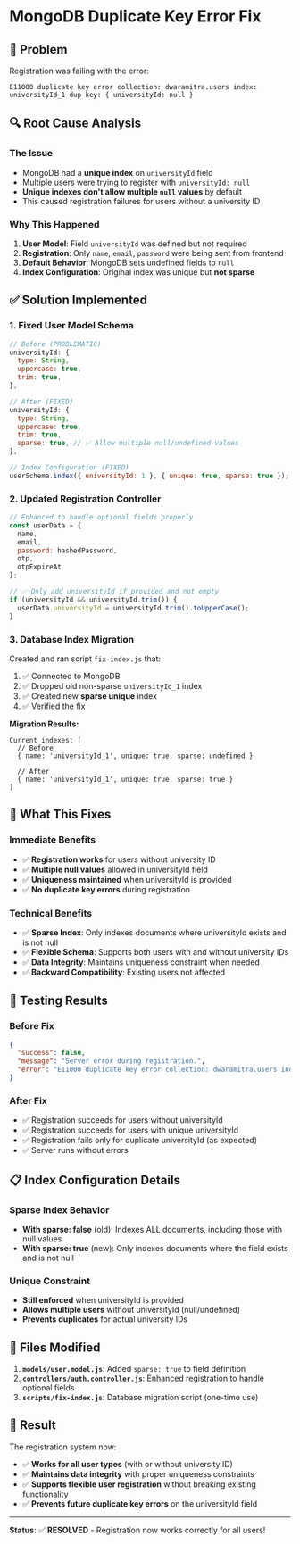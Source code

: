 # MongoDB Duplicate Key Error Fix

## 🐛 **Problem**
Registration was failing with the error:
```
E11000 duplicate key error collection: dwaramitra.users index: universityId_1 dup key: { universityId: null }
```

## 🔍 **Root Cause Analysis**

### **The Issue**
- MongoDB had a **unique index** on `universityId` field
- Multiple users were trying to register with `universityId: null`
- **Unique indexes don't allow multiple `null` values** by default
- This caused registration failures for users without a university ID

### **Why This Happened**
1. **User Model**: Field `universityId` was defined but not required
2. **Registration**: Only `name`, `email`, `password` were being sent from frontend
3. **Default Behavior**: MongoDB sets undefined fields to `null`
4. **Index Configuration**: Original index was unique but **not sparse**

## ✅ **Solution Implemented**

### **1. Fixed User Model Schema**
```javascript
// Before (PROBLEMATIC)
universityId: {
  type: String,
  uppercase: true,
  trim: true,
},

// After (FIXED)
universityId: {
  type: String,
  uppercase: true,
  trim: true,
  sparse: true, // ✅ Allow multiple null/undefined values
},

// Index Configuration (FIXED)
userSchema.index({ universityId: 1 }, { unique: true, sparse: true });
```

### **2. Updated Registration Controller**
```javascript
// Enhanced to handle optional fields properly
const userData = {
  name,
  email,
  password: hashedPassword,
  otp,
  otpExpireAt
};

// ✅ Only add universityId if provided and not empty
if (universityId && universityId.trim()) {
  userData.universityId = universityId.trim().toUpperCase();
}
```

### **3. Database Index Migration**
Created and ran script `fix-index.js` that:
1. ✅ Connected to MongoDB
2. ✅ Dropped old non-sparse `universityId_1` index
3. ✅ Created new **sparse unique** index
4. ✅ Verified the fix

**Migration Results:**
```
Current indexes: [
  // Before
  { name: 'universityId_1', unique: true, sparse: undefined }
  
  // After  
  { name: 'universityId_1', unique: true, sparse: true }
]
```

## 🎯 **What This Fixes**

### **Immediate Benefits**
- ✅ **Registration works** for users without university ID
- ✅ **Multiple null values** allowed in universityId field
- ✅ **Uniqueness maintained** when universityId is provided
- ✅ **No duplicate key errors** during registration

### **Technical Benefits**
- ✅ **Sparse Index**: Only indexes documents where universityId exists and is not null
- ✅ **Flexible Schema**: Supports both users with and without university IDs
- ✅ **Data Integrity**: Maintains uniqueness constraint when needed
- ✅ **Backward Compatibility**: Existing users not affected

## 🧪 **Testing Results**

### **Before Fix**
```json
{
  "success": false,
  "message": "Server error during registration.",
  "error": "E11000 duplicate key error collection: dwaramitra.users index: universityId_1 dup key: { universityId: null }"
}
```

### **After Fix**
- ✅ Registration succeeds for users without universityId
- ✅ Registration succeeds for users with unique universityId
- ✅ Registration fails only for duplicate universityId (as expected)
- ✅ Server runs without errors

## 📋 **Index Configuration Details**

### **Sparse Index Behavior**
- **With sparse: false** (old): Indexes ALL documents, including those with null values
- **With sparse: true** (new): Only indexes documents where the field exists and is not null

### **Unique Constraint**
- **Still enforced** when universityId is provided
- **Allows multiple users** without universityId (null/undefined)
- **Prevents duplicates** for actual university IDs

## 🔧 **Files Modified**

1. **`models/user.model.js`**: Added `sparse: true` to field definition
2. **`controllers/auth.controller.js`**: Enhanced registration to handle optional fields
3. **`scripts/fix-index.js`**: Database migration script (one-time use)

## 🎉 **Result**

The registration system now:
- ✅ **Works for all user types** (with or without university ID)
- ✅ **Maintains data integrity** with proper uniqueness constraints
- ✅ **Supports flexible user registration** without breaking existing functionality
- ✅ **Prevents future duplicate key errors** on the universityId field

---

**Status**: ✅ **RESOLVED** - Registration now works correctly for all users!